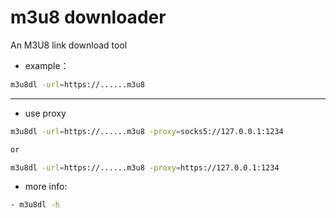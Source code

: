 # m3u8 downloader


An M3U8 link download tool

- example：

```bash
m3u8dl -url=https://......m3u8
```


---
- use proxy


```bash
m3u8dl -url=https://......m3u8 -proxy=socks5://127.0.0.1:1234

or

m3u8dl -url=https://......m3u8 -proxy=https://127.0.0.1:1234
```


- more info: 

```bash
- m3u8dl -h
```
